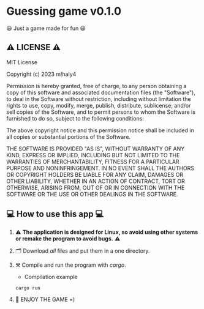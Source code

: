 # Guessing game v0.1.0
😃 Just a game made for fun 😃

## ⚠️ LICENSE ⚠️
MIT License

Copyright (c) 2023 m!haly4

Permission is hereby granted, free of charge, to any person obtaining a copy
of this software and associated documentation files (the "Software"), to deal
in the Software without restriction, including without limitation the rights
to use, copy, modify, merge, publish, distribute, sublicense, and/or sell
copies of the Software, and to permit persons to whom the Software is
furnished to do so, subject to the following conditions:

The above copyright notice and this permission notice shall be included in all
copies or substantial portions of the Software.

THE SOFTWARE IS PROVIDED "AS IS", WITHOUT WARRANTY OF ANY KIND, EXPRESS OR
IMPLIED, INCLUDING BUT NOT LIMITED TO THE WARRANTIES OF MERCHANTABILITY,
FITNESS FOR A PARTICULAR PURPOSE AND NONINFRINGEMENT. IN NO EVENT SHALL THE
AUTHORS OR COPYRIGHT HOLDERS BE LIABLE FOR ANY CLAIM, DAMAGES OR OTHER
LIABILITY, WHETHER IN AN ACTION OF CONTRACT, TORT OR OTHERWISE, ARISING FROM,
OUT OF OR IN CONNECTION WITH THE SOFTWARE OR THE USE OR OTHER DEALINGS IN THE
SOFTWARE.

## 💻 How to use this app 💻

1) ⚠️ **The application is designed for Linux, so avoid using other systems or remake the program to avoid bugs.** ⚠️

2) 🗂️ Download *all* files and put them in a one directory.

3) ⚒️ Compile and run the program with *cargo*.
    - Сompilation example
    ```
    cargo run
    ```
    
5) 🌠 ENJOY THE GAME =)
